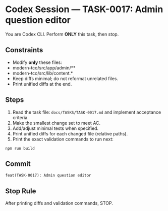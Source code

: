 # Codex Session — TASK-0017: Admin question editor
You are Codex CLI. Perform **ONLY** this task, then stop.

## Constraints
- Modify **only** these files:
- modern-tco/src/app/admin/**
- modern-tco/src/lib/content.*
- Keep diffs minimal; do not reformat unrelated files.
- Print unified diffs at the end.

## Steps
1) Read the task file: `docs/TASKS/TASK-0017.md` and implement acceptance criteria.
2) Make the smallest change set to meet AC.
3) Add/adjust minimal tests when specified.
4) Print unified diffs for each changed file (relative paths).
5) Print the exact validation commands to run next:
```
npm run build
```

## Commit
`feat(TASK-0017): Admin question editor`

## Stop Rule
After printing diffs and validation commands, STOP.
